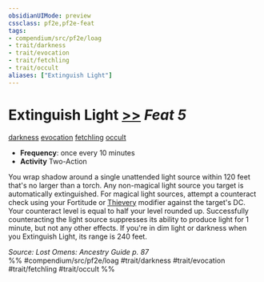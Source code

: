 ```yaml
---
obsidianUIMode: preview
cssclass: pf2e,pf2e-feat
tags:
- compendium/src/pf2e/loag
- trait/darkness
- trait/evocation
- trait/fetchling
- trait/occult
aliases: ["Extinguish Light"]
---
```

# Extinguish Light  [>>](chapter-9-playing-the-game.md#Actions "Two-Action") *Feat 5*  
[darkness](Reference/Rules/Traits/darkness.md "Darkness Effect Trait")  [evocation](evocation.md "Evocation School Trait")  [fetchling](fetchling-b2.md "Fetchling Ancestry & Heritage Trait")  [occult](occult.md "Occult Tradition Trait")  

- **Frequency**: once every 10 minutes
- **Activity** Two-Action

You wrap shadow around a single unattended light source within 120 feet that's no larger than a torch. Any non-magical light source you target is automatically extinguished. For magical light sources, attempt a counteract check using your Fortitude or [Thievery](skills.md#Thievery) modifier against the target's DC. Your counteract level is equal to half your level rounded up. Successfully counteracting the light source suppresses its ability to produce light for 1 minute, but not any other effects. If you're in dim light or darkness when you Extinguish Light, its range is 240 feet.

*Source: Lost Omens: Ancestry Guide p. 87*  
%% #compendium/src/pf2e/loag #trait/darkness #trait/evocation #trait/fetchling #trait/occult %%